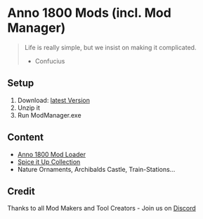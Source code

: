 # Anno 1800 Mods (incl. Mod Manager)

> Life is really simple, but we insist on making it complicated.
> - Confucius

## Setup

1. Download: [latest Version](https://github.com/akkzockt/Anno1800Mods/archive/master.zip)
2. Unzip it
3. Run ModManager.exe

## Content

* [Anno 1800 Mod Loader](https://github.com/xforce/anno1800-mod-loader)
* [Spice it Up Collection](https://www.nexusmods.com/anno1800/mods/5)
* Nature Ornaments, Archibalds Castle, Train-Stations...

## Credit

Thanks to all Mod Makers and Tool Creators - Join us on [Discord](https://discord.gg/KEVaVby)